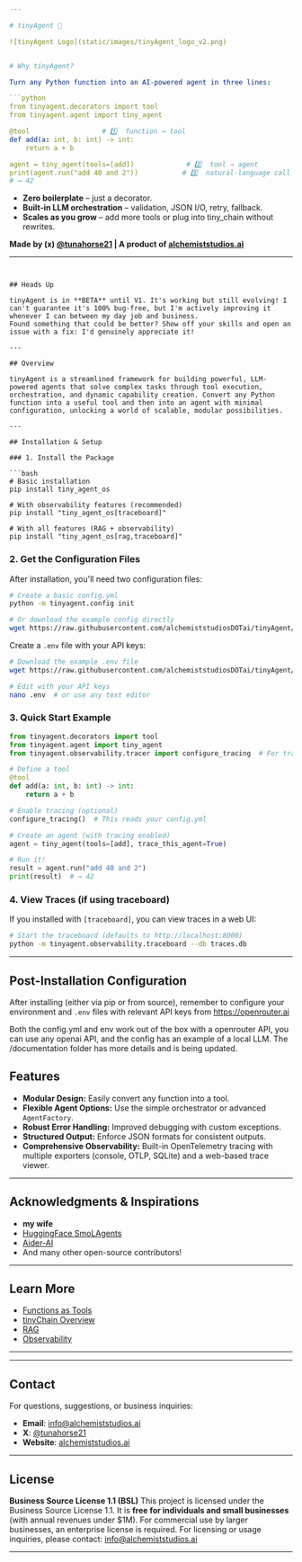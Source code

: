 ```yaml
---

# tinyAgent 🤖

![tinyAgent Logo](static/images/tinyAgent_logo_v2.png)


# Why tinyAgent?

Turn any Python function into an AI‑powered agent in three lines:

```python
from tinyagent.decorators import tool
from tinyagent.agent import tiny_agent

@tool                  # 1️⃣  function → tool
def add(a: int, b: int) -> int:
    return a + b

agent = tiny_agent(tools=[add])             # 2️⃣  tool → agent
print(agent.run("add 40 and 2"))           # 3️⃣  natural‑language call
# → 42
```

- **Zero boilerplate** – just a decorator.
- **Built‑in LLM orchestration** – validation, JSON I/O, retry, fallback.
- **Scales as you grow** – add more tools or plug into tiny_chain without rewrites.


**Made by (x) [@tunahorse21](https://x.com/tunahorse21) | A product of [alchemiststudios.ai](https://alchemiststudios.ai)**

---
```


## Heads Up

tinyAgent is in **BETA** until V1. It's working but still evolving! I can't guarantee it's 100% bug-free, but I'm actively improving it whenever I can between my day job and business.  
Found something that could be better? Show off your skills and open an issue with a fix: I'd genuinely appreciate it!

---

## Overview

tinyAgent is a streamlined framework for building powerful, LLM-powered agents that solve complex tasks through tool execution, orchestration, and dynamic capability creation. Convert any Python function into a useful tool and then into an agent with minimal configuration, unlocking a world of scalable, modular possibilities.

---

## Installation & Setup

### 1. Install the Package

```bash
# Basic installation
pip install tiny_agent_os

# With observability features (recommended)
pip install "tiny_agent_os[traceboard]"

# With all features (RAG + observability)
pip install "tiny_agent_os[rag,traceboard]"
```

### 2. Get the Configuration Files

After installation, you'll need two configuration files:

```bash
# Create a basic config.yml
python -m tinyagent.config init

# Or download the example config directly
wget https://raw.githubusercontent.com/alchemiststudiosDOTai/tinyAgent/v0.65/config.yml
```

Create a `.env` file with your API keys:

```bash
# Download the example .env file
wget https://raw.githubusercontent.com/alchemiststudiosDOTai/tinyAgent/v0.65/.envexample -O .env

# Edit with your API keys
nano .env  # or use any text editor
```

### 3. Quick Start Example

```python
from tinyagent.decorators import tool
from tinyagent.agent import tiny_agent
from tinyagent.observability.tracer import configure_tracing  # For tracing support

# Define a tool
@tool
def add(a: int, b: int) -> int:
    return a + b

# Enable tracing (optional)
configure_tracing()  # This reads your config.yml

# Create an agent (with tracing enabled)
agent = tiny_agent(tools=[add], trace_this_agent=True)

# Run it!
result = agent.run("add 40 and 2")
print(result)  # → 42

```

### 4. View Traces (if using traceboard)

If you installed with `[traceboard]`, you can view traces in a web UI:

```bash
# Start the traceboard (defaults to http://localhost:8000)
python -m tinyagent.observability.traceboard --db traces.db
```

---

## Post-Installation Configuration

After installing (either via pip or from source), remember to configure your environment and `.env` files with relevant API keys from https://openrouter.ai

Both the config.yml and env work out of the box with a openrouter API, you can use any openai API, and the config has an example of a local LLM.
The /documentation folder has more details and is being updated.

## Features

- **Modular Design:** Easily convert any function into a tool.
- **Flexible Agent Options:** Use the simple orchestrator or advanced `AgentFactory`.
- **Robust Error Handling:** Improved debugging with custom exceptions.
- **Structured Output:** Enforce JSON formats for consistent outputs.
- **Comprehensive Observability:** Built-in OpenTelemetry tracing with multiple exporters (console, OTLP, SQLite) and a web-based trace viewer.

---

## Acknowledgments & Inspirations

- **my wife**
- [HuggingFace SmoLAgents](https://github.com/huggingface/smolagents)
- [Aider-AI](https://github.com/Aider-AI/aider)
- And many other open-source contributors!

---

## Learn More

- [Functions as Tools](documentation/agentsarefunction.md)
- [tinyChain Overview](documentation/tiny_chain_overview.md)
- [RAG](documentation/rag.md)
- [Observability](documentation/observability.md)

---

---

## Contact

For questions, suggestions, or business inquiries:

- **Email**: [info@alchemiststudios.ai](mailto:info@alchemiststudios.ai)
- **X**: [@tunahorse21](https://x.com/tunahorse21)
- **Website**: [alchemiststudios.ai](https://alchemiststudios.ai)

---

## License

**Business Source License 1.1 (BSL)**
This project is licensed under the Business Source License 1.1. It is **free for individuals and small businesses** (with annual revenues under $1M).
For commercial use by larger businesses, an enterprise license is required.
For licensing or usage inquiries, please contact: [info@alchemiststudios.ai](mailto:info@alchemiststudios.ai)

---
